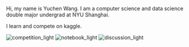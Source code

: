 Hi, my name is Yuchen Wang. I am a computer science and data science double major undergrad at NYU Shanghai.

I learn and compete on kaggle.

![competition_light](https://road-to-kaggle-grandmaster.vercel.app/api/badges/zacchaeus/competition/light)
![notebook_light](https://road-to-kaggle-grandmaster.vercel.app/api/badges/zacchaeus/notebook/light)
![discussion_light](https://road-to-kaggle-grandmaster.vercel.app/api/badges/zacchaeus/discussion/light)
